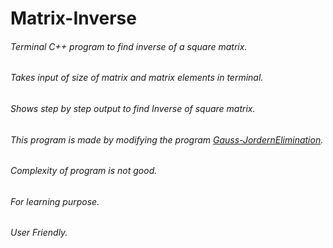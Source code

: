 # Matrix-Inverse
###### Terminal C++ program to find inverse of a square matrix.
###### Takes input of size of matrix and matrix elements in terminal.
###### Shows step by step output to find Inverse of square matrix.
###### This program is made by modifying the program [Gauss-JordernElimination](https://github.com/i-sahajmistry/Guess-JordarnElimination).
###### Complexity of program is not good.
###### For learning purpose.
###### User Friendly.
